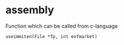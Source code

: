 # assembly

Function which can be called from c-language
```
useimmiten(File *fp, int eofmarket)
```